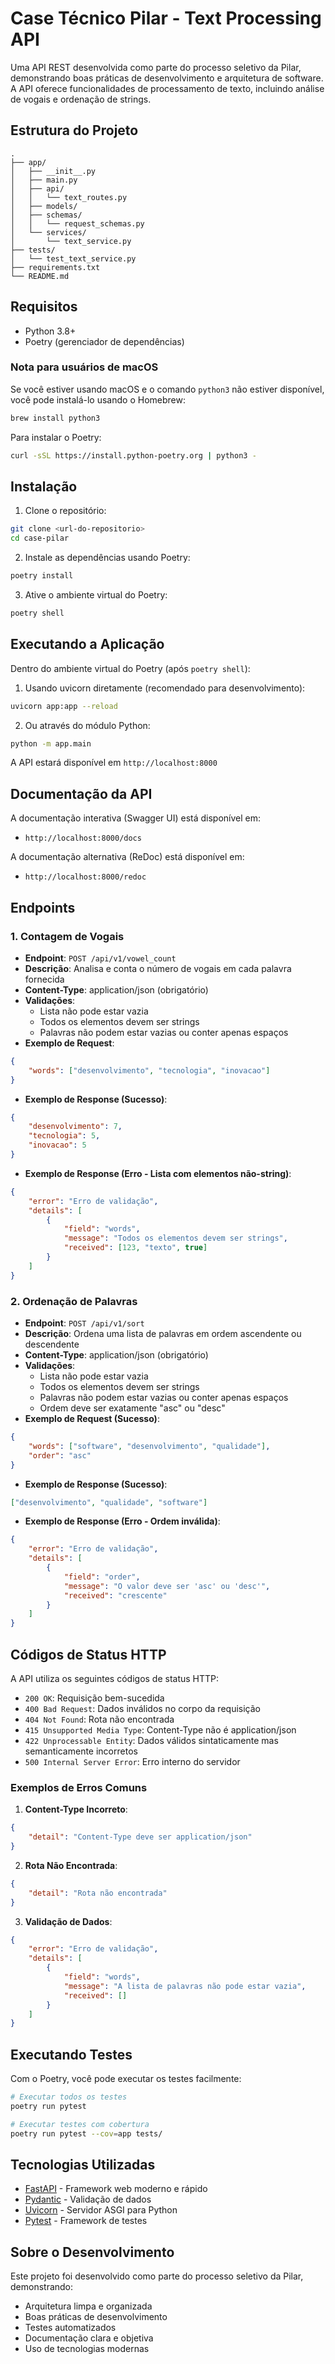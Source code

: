 # Case Técnico Pilar - Text Processing API

Uma API REST desenvolvida como parte do processo seletivo da Pilar, demonstrando boas práticas de desenvolvimento e arquitetura de software. A API oferece funcionalidades de processamento de texto, incluindo análise de vogais e ordenação de strings.

## Estrutura do Projeto

```
.
├── app/
│   ├── __init__.py
│   ├── main.py
│   ├── api/
│   │   └── text_routes.py
│   ├── models/
│   ├── schemas/
│   │   └── request_schemas.py
│   └── services/
│       └── text_service.py
├── tests/
│   └── test_text_service.py
├── requirements.txt
└── README.md
```

## Requisitos

- Python 3.8+
- Poetry (gerenciador de dependências)

### Nota para usuários de macOS
Se você estiver usando macOS e o comando `python3` não estiver disponível, você pode instalá-lo usando o Homebrew:
```bash
brew install python3
```

Para instalar o Poetry:
```bash
curl -sSL https://install.python-poetry.org | python3 -
```

## Instalação

1. Clone o repositório:
```bash
git clone <url-do-repositorio>
cd case-pilar
```

2. Instale as dependências usando Poetry:
```bash
poetry install
```

3. Ative o ambiente virtual do Poetry:
```bash
poetry shell
```

## Executando a Aplicação

Dentro do ambiente virtual do Poetry (após `poetry shell`):

1. Usando uvicorn diretamente (recomendado para desenvolvimento):
```bash
uvicorn app:app --reload
```

2. Ou através do módulo Python:
```bash
python -m app.main
```

A API estará disponível em `http://localhost:8000`

## Documentação da API

A documentação interativa (Swagger UI) está disponível em:
- `http://localhost:8000/docs`

A documentação alternativa (ReDoc) está disponível em:
- `http://localhost:8000/redoc`

## Endpoints

### 1. Contagem de Vogais
- **Endpoint**: `POST /api/v1/vowel_count`
- **Descrição**: Analisa e conta o número de vogais em cada palavra fornecida
- **Content-Type**: application/json (obrigatório)
- **Validações**:
  - Lista não pode estar vazia
  - Todos os elementos devem ser strings
  - Palavras não podem estar vazias ou conter apenas espaços
- **Exemplo de Request**:
```json
{
    "words": ["desenvolvimento", "tecnologia", "inovacao"]
}
```
- **Exemplo de Response (Sucesso)**:
```json
{
    "desenvolvimento": 7,
    "tecnologia": 5,
    "inovacao": 5
}
```
- **Exemplo de Response (Erro - Lista com elementos não-string)**:
```json
{
    "error": "Erro de validação",
    "details": [
        {
            "field": "words",
            "message": "Todos os elementos devem ser strings",
            "received": [123, "texto", true]
        }
    ]
}
```

### 2. Ordenação de Palavras
- **Endpoint**: `POST /api/v1/sort`
- **Descrição**: Ordena uma lista de palavras em ordem ascendente ou descendente
- **Content-Type**: application/json (obrigatório)
- **Validações**:
  - Lista não pode estar vazia
  - Todos os elementos devem ser strings
  - Palavras não podem estar vazias ou conter apenas espaços
  - Ordem deve ser exatamente "asc" ou "desc"
- **Exemplo de Request (Sucesso)**:
```json
{
    "words": ["software", "desenvolvimento", "qualidade"],
    "order": "asc"
}
```
- **Exemplo de Response (Sucesso)**:
```json
["desenvolvimento", "qualidade", "software"]
```
- **Exemplo de Response (Erro - Ordem inválida)**:
```json
{
    "error": "Erro de validação",
    "details": [
        {
            "field": "order",
            "message": "O valor deve ser 'asc' ou 'desc'",
            "received": "crescente"
        }
    ]
}
```

## Códigos de Status HTTP

A API utiliza os seguintes códigos de status HTTP:

- `200 OK`: Requisição bem-sucedida
- `400 Bad Request`: Dados inválidos no corpo da requisição
- `404 Not Found`: Rota não encontrada
- `415 Unsupported Media Type`: Content-Type não é application/json
- `422 Unprocessable Entity`: Dados válidos sintaticamente mas semanticamente incorretos
- `500 Internal Server Error`: Erro interno do servidor

### Exemplos de Erros Comuns

1. **Content-Type Incorreto**:
```json
{
    "detail": "Content-Type deve ser application/json"
}
```

2. **Rota Não Encontrada**:
```json
{
    "detail": "Rota não encontrada"
}
```

3. **Validação de Dados**:
```json
{
    "error": "Erro de validação",
    "details": [
        {
            "field": "words",
            "message": "A lista de palavras não pode estar vazia",
            "received": []
        }
    ]
}
```

## Executando Testes

Com o Poetry, você pode executar os testes facilmente:

```bash
# Executar todos os testes
poetry run pytest

# Executar testes com cobertura
poetry run pytest --cov=app tests/
```

## Tecnologias Utilizadas

- [FastAPI](https://fastapi.tiangolo.com/) - Framework web moderno e rápido
- [Pydantic](https://pydantic-docs.helpmanual.io/) - Validação de dados
- [Uvicorn](https://www.uvicorn.org/) - Servidor ASGI para Python
- [Pytest](https://docs.pytest.org/) - Framework de testes

## Sobre o Desenvolvimento

Este projeto foi desenvolvido como parte do processo seletivo da Pilar, demonstrando:
- Arquitetura limpa e organizada
- Boas práticas de desenvolvimento
- Testes automatizados
- Documentação clara e objetiva
- Uso de tecnologias modernas 